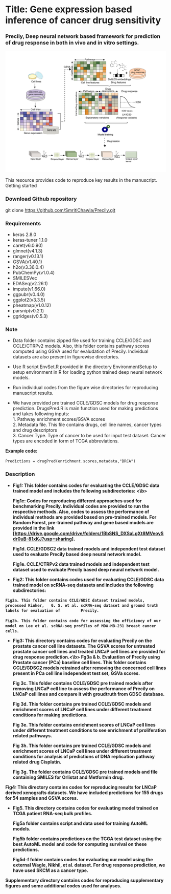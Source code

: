 
<H1> Title: Gene expression based inference of cancer drug sensitivity </H1>

<H3> Precily, Deep neural network based framework for prediction of drug response in both in vivo and in vitro settings.</H3>

![Workflow](Workflow.png)

This resource provides code to reproduce key results in the manuscript.
Getting started

<H3>Download Github repository </H3>

   git clone https://github.com/SmritiChawla/Precily.git

<H3> Requirements </H3>

   * keras 2.8.0 
   * keras-tuner 1.1.0
   * caret(v6.0.90) 
   * glmnet(v4.1.3) 
   * ranger(v0.13.1) 
   * GSVA(v1.40.1)
   * h2o(v3.36.0.4)
   * PubChemPy(v1.0.4)
   * SMILESVec
   * EDASeq(v2.26.1)
   * impute(v1.66.0)
   * ggpubr(v0.4.0)
   * ggplot2(v3.3.5)
   * pheatmap(v1.0.12)
   * parsnip(v0.2.1)
   * ggridges(v0.5.3)
   
<H3>Note</H3>

* Data folder contains zipped file used for training CCLE/GDSC and CCLE/CTRPv2 models. Also, this folder contains pathway scores computed using GSVA used for evaludation of Precily. Individual datasets are also present in figurewise directories.

* Use R script EnvSet.R provided in the directory EnvironmentSetup to setup environment in R for loading python trained deep neural network models.

* Run individual codes from the figure wise directories for reproducing manuscript results.

* We have provided pre trained CCLE/GDSC models for drug response prediction. DrugsPred.R is main function used for making predictions and takes following inputs:
   <br>1. Pathway enrichment scores/GSVA scores
   <br>2. Metadata file. This file contains drugs, cell line names, cancer types and drug descriptors
   <br>3. Cancer Type. Type of cancer to be used for input test dataset. Cancer types are encoded in form of TCGA abbreviations. 
      
 <b>Example code:</b>
 
 ```Predictions = drugPred(enrichment.scores,metadata,"BRCA")```


<H3> Description </H3>

   * <b>Fig1: This folder contains codes for evaluating the CCLE/GDSC data trained model and includes the following subdirectories: <\b>

      Fig1c: Codes for reproducing different approaches used for benchmarking Precily. Individual codes are provided to run the respective methods. Also, codes to    assess 
   the performance of individual methods are provided based on pre-trained models. For Random Forest, pre-trained pathway and gene based models are provided in the        link [https://drive.google.com/drive/folders/1BbSNS_DXSaLgXt8MVeoySdr0uB-81xKJ?usp=sharing]. 

      Fig1d. CCLE/GDSC2 data trained models and independent test dataset used to evaluate Precily based deep neural network model. 

      Fig1e. CCLE/CTRPv2 data trained models and independent test dataset used to evaluate Precily based deep neural network model.


   * <b>Fig2: This folder contains codes used for evaluating CCLE/GDSC data trained model on scRNA-seq datasets and includes the following subdirectories:</b>

    Fig2a. This folder contains CCLE/GDSC dataset trained models, processed Kinker,   G. S. et al. scRNA-seq dataset and ground truth labels for evaluation of         Precily.
    
    Fig2b. This folder contains code for assessing the efficiency of our model on Lee et al. scRNA-seq profiles of MDA-MB-231 breast cancer cells. 


* Fig3: <b>This directory contains codes for evaluating Precily on the prostate cancer cell line datasets. The GSVA scores for untreated prostate cancer cell lines and treated LNCaP cell lines are provided for drug response prediction.<\b> 
   Fg3a & b. Evaluation of Precily using Prostate cancer (PCa) baseline cell lines. This folder contains CCLE/GDSC2 models retrained after removing the concerned cell lines present in PCa cell line independent test set, GSVa scores. 
   
   Fig 3c.  This folder contains CCLE/GDSC pre trained models after removing LNCaP cell line to assess the performance of Precily on LNCaP cell lines and compare it with groudtruth from GDSC database.
   
   Fig 3d. This folder contains pre trained CCLE/GDSC models and enrichment scores of LNCaP cell lines under different treatment conditions for making predictions.
   
   Fig 3e. This folder contains enrichment scores of LNCaP cell lines under different treatment conditions to see enrichment of proliferation related pathways.
   
   Fig 3h. This folder contains pre trained CCLE/GDSC models and enrichment scores of LNCaP cell lines under different treatment conditions for analysis of predictions of DNA replication pathway related drug Cisplatin.
   
   Fig 3g. The folder contains CCLE/GDSC pre trained models and file containing SMILES for Orlistat and Metformin drug.


Fig4: This directory contains codes for reproducing results for LNCaP derived xenografts datasets. We have included predictions for 155 drugs for 54 samples and GSVA scores.


 * Fig5. This directory contains codes for evaluating model trained on TCGA patient RNA-seq bulk profiles.

   Fig5a folder contains script and data used for training AutoML models.

   Fig5b folder contains predictions on the TCGA test dataset using the best AutoML model and code for computing survival on these predictions.

   Fig5d-f folder contains codes for evaluating our model using the external Wagle, Nikhil, et al. dataset. For drug response prediction, we have used SKCM as a cancer    type.

Supplementary directory contains codes for reproducing supplementary figures and some additional codes used for analyses.
